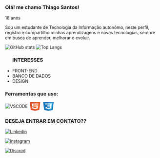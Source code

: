 <h3>Olá! me chamo Thiago Santos!</h3>
<P>18 anos</P>

<P>Sou um estudante de Tecnologia da Informação autonômo, neste perfil, registro e compartilho minhas aprendizagens e novas tecnologias, sempre em busca de aprender, melhorar e evoluir.</P>

![GitHub stats](https://github-readme-stats.vercel.app/api?username=Thwo22&show_icons=true&bg_color=00000000)
![Top Langs](https://github-readme-stats.vercel.app/api/top-langs/?username=Thwo22&layout=compact&bg_color=00000000)

<ul><h3>INTERESSES</h3>
<li>FRONT-END
<li>BANCO DE DADOS
<li>DESIGN
</ul>

<h3>Ferramentas que uso:</h3>

<div style="display: inline-block">

<img align="center" alt="VSCODE" height="30" width="40" src="https://cdn.jsdelivr.net/gh/devicons/devicon/icons/vscode/vscode-original.svg">
<img align="center" alt="HTML" height="30" width="40" src="https://raw.githubusercontent.com/devicons/devicon/master/icons/html5/html5-original.svg">
<img align="center" alt="CSS" height="30" width="40" src="https://raw.githubusercontent.com/devicons/devicon/master/icons/css3/css3-original.svg">

  
</div>

<h3>DESEJA ENTRAR EM CONTATO??</h3>

[![Linkedin](https://img.shields.io/badge/LinkedIn-0077B5?style=for-the-badge&logo=linkedin&logoColor=white)](https://www.linkedin.com/in/thiago-santos-b23b8a1a4/)

[![instagram](https://img.shields.io/badge/Instagram-E4405F?style=for-the-badge&logo=instagram&logoColor=white)](https://www.instagram.com/thwo22/)

[![Discrod](https://img.shields.io/badge/Discord-7289DA?style=for-the-badge&logo=discord&logoColor=white)](https://discord.gg/YVhZRZk7)




